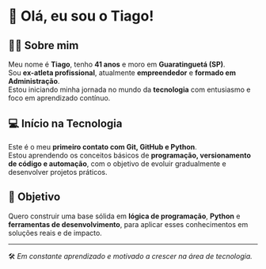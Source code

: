 # 👋 Olá, eu sou o Tiago!

## 🧑‍💼 Sobre mim
Meu nome é **Tiago**, tenho **41 anos** e moro em **Guaratinguetá (SP)**.  
Sou **ex-atleta profissional**, atualmente **empreendedor** e **formado em Administração**.  
Estou iniciando minha jornada no mundo da **tecnologia** com entusiasmo e foco em aprendizado contínuo.

## 💻 Início na Tecnologia
Este é o meu **primeiro contato com Git, GitHub e Python**.  
Estou aprendendo os conceitos básicos de **programação, versionamento de código e automação**, com o objetivo de evoluir gradualmente e desenvolver projetos práticos.

## 🚀 Objetivo
Quero construir uma base sólida em **lógica de programação**, **Python** e **ferramentas de desenvolvimento**, para aplicar esses conhecimentos em soluções reais e de impacto.

---

🛠️ *Em constante aprendizado e motivado a crescer na área de tecnologia.*

